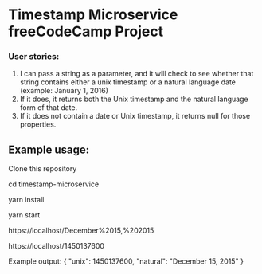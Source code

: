 # Timestamp Microservice freeCodeCamp Project

### User stories:
1) I can pass a string as a parameter, and it will check to see whether that string contains either a unix timestamp or a natural language date (example: January 1, 2016)
2) If it does, it returns both the Unix timestamp and the natural language form of that date.
3) If it does not contain a date or Unix timestamp, it returns null for those properties.

## Example usage:

Clone this repository

cd timestamp-microservice

yarn install

yarn start


https://localhost/December%2015,%202015

https://localhost/1450137600

Example output:
{ "unix": 1450137600, "natural": "December 15, 2015" }
